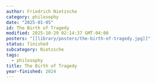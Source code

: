 ```yaml
---
author: Friedrich Nietzsche
category: philosophy
date: "2025-01-05"
id: The Birth of Tragedy
modified: 2025-10-29 02:14:37 GMT-04:00
posters: "[[library/posters/the-birth-of-tragedy.jpg]]"
status: finished
subcategory: Nietzsche
tags:
  - philosophy
title: The Birth of Tragedy
year-finished: 2024
---
```

